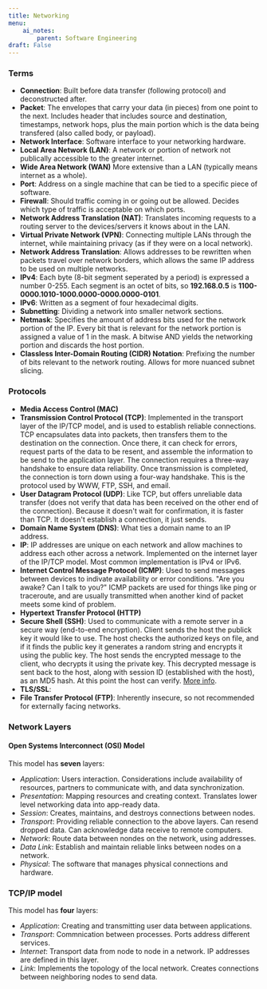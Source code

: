 ```yaml
---
title: Networking
menu: 
    ai_notes:
        parent: Software Engineering
draft: False
---
```

### Terms

* **Connection**: Built before data transfer (following protocol) and deconstructed after.
* **Packet**: The envelopes that carry your data (in pieces) from one point to the next. Includes 
header that includes source and destination, timestamps, network hops, plus the main portion which
is the data being transfered (also called body, or payload). 
* **Network Interface**: Software interface to your networking hardware. 
* **Local Area Network (LAN)**: A network or portion of network not publically accessible 
to the greater internet. 
* **Wide Area Network (WAN)** More extensive than a LAN (typically means internet as a whole). 
* **Port**: Address on a single machine that can be tied to a specific piece of software.
* **Firewall**: Should traffic coming in or going out be allowed. Decides which type of traffic
is acceptable on which ports. 
* **Network Address Translation (NAT)**: Translates incoming requests to a routing server
to the devices/servers it knows about in the LAN.
* **Virtual Private Network (VPN)**: Connecting multiple LANs through the internet, while
maintaining privacy (as if they were on a local network).
* **Network Address Translation**: Allows addresses to be rewritten when packets 
travel over network borders, which allows the same IP address to be used on multiple networks.
* **IPv4**: Each byte (8-bit segment seperated by a period) is expressed a number 0-255.
Each segment is an octet of bits, so **192.168.0.5** is **1100-0000.1010-1000.0000-0000.0000-0101**.
* **IPv6**: Written as a segment of four hexadecimal digits.
* **Subnetting**: Dividing a network into smaller network sections.
* **Netmask**: Specifies the amount of address bits used for the network portion of the IP. Every
bit that is relevant for the network portion is assigned a value of 1 in the mask. A bitwise
AND yields the networking portion and discards the host portion.
* **Classless Inter-Domain Routing (CIDR) Notation**: Prefixing the number of bits relevant
to the network routing. Allows for more nuanced subnet slicing.

### Protocols
* **Media Access Control (MAC)**
* **Transmission Control Protocol (TCP)**: Implemented in the transport layer of the
IP/TCP model, and is used to establish reliable connections. TCP encapsulates data 
into packets, then transfers them to the destination on the connection. Once there,
it can check for errors, request parts of the data to be resent, and assemble the 
information to be send to the application layer. The connection requires a three-way
handshake to ensure data reliability. Once transmission is completed, the connection 
is torn down using a four-way handshake. This is the protocol used by WWW, FTP, SSH,
and email.
* **User Datagram Protocol (UDP)**: Like TCP, but offers unreliable data transfer (does
not verify that data has been received on the other end of the connection). Because
it doesn't wait for confirmation, it is faster than TCP. It doesn't establish a connection,
it just sends.
* **Domain Name System (DNS)**: What ties a domain name to an IP address.
* **IP**: IP addresses are unique on each network and allow machines to address each
other across a network. Implemented on the internet layer of the IP/TCP model. Most
common implementation is IPv4 or IPv6. 
* **Internet Control Message Protocol (ICMP)**: Used to send messages between devices
to indivate availability or error conditions. "Are you awake? Can I talk to you?" 
ICMP packets are used for things like ping or traceroute, and are usually transmitted 
when another kind of packet meets some kind of problem.
* **Hypertext Transfer Protocol (HTTP)**
* **Secure Shell (SSH)**: Used to communicate with a remote server in a secure way
(end-to-end encryption). Client sends the host the publick key it would like to use. 
The host checks the authorized keys on file, and if it finds the public key it generates
a random string and encrypts it using the public key. The host sends the encrypted message 
to the client, who decrypts it using the private key. This decrypted message is sent back to the host,
along with session ID (established with the host), as an MD5 hash. At this point the host can verify.
[More info](https://www.digitalocean.com/community/tutorials/ssh-essentials-working-with-ssh-servers-clients-and-keys).
* **TLS/SSL**:
* **File Transfer Protocol (FTP)**: Inherently insecure, so not recommended for externally
facing networks.

### Network Layers

#### Open Systems Interconnect (OSI) Model

This model has **seven** layers:

* *Application*: Users interaction. Considerations include availability of resources,
partners to communicate with, and data synchronization.
* *Presentation*: Mapping resources and creating context. Translates lower level networking 
data into app-ready data.
* *Session*: Creates, maintains, and destroys connections between nodes.
* *Transport*: Providing reliable connection to the above layers. Can resend dropped data.
Can acknowledge data receive to remote computers.
* *Network*: Route data between nondes on the network, using addresses. 
* *Data Link*: Establish and maintain reliable links between nodes on a network.
* *Physical*: The software that manages physical connections and hardware.

### TCP/IP model

This model has **four** layers:

* *Application*: Creating and transmitting user data between applications. 
* *Transport*: Commnication between processes. Ports address different services.
* *Internet*: Transport data from node to node in a network. IP addresses are defined
in this layer. 
* *Link*: Implements the topology of the local network. Creates connections between 
neighboring nodes to send data.

